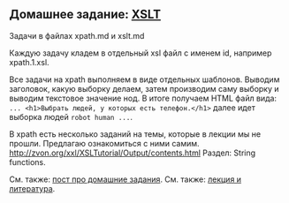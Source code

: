 ## Домашнее задание: [XSLT](https://github.com/yandex-shri/lectures/blob/master/11-xslt.md)

Задачи в файлах xpath.md и xslt.md

Каждую задачу кладем в отдельный xsl файл с именем id, например xpath.1.xsl.

Все задачи на xpath выполняем в виде отдельных шаблонов. Выводим заголовок, какую выборку делаем, затем производим саму выборку и выводим текстовое значение нод.
В итоге получаем HTML файл вида: `... <h1>Выбрать людей, у которых есть телефон.</h1>` далее идет выборка людей `robot human ...`.

В xpath есть несколько заданий на темы, которые в лекции мы не прошли. Предлагаю ознакомиться с ними самим.
http://zvon.org/xxl/XSLTutorial/Output/contents.html Раздел: String functions.

См. также: [пост про домашние задания](http://clubs.ya.ru/4611686018427468886/replies.xml?item_no=450).
См. также: [лекция и литература](https://github.com/yandex-shri/lectures/blob/master/11-xslt.md).